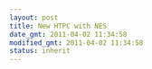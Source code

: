 ```yaml
---
layout: post
title: New HTPC with NES
date_gmt: 2011-04-02 11:34:58
modified_gmt: 2011-04-02 11:34:58
status: inherit
---
```


